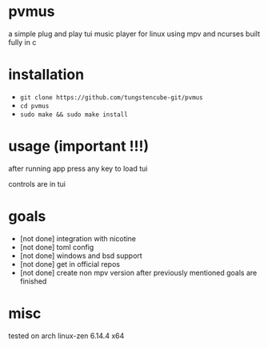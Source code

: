 # pvmus

a simple plug and play tui music player for linux using mpv and ncurses built fully in c

# installation

- `git clone https://github.com/tungstencube-git/pvmus`
- `cd pvmus`
- `sudo make && sudo make install`

# usage (important !!!)

after running app press any key to load tui

controls are in tui

# goals

- [not done] integration with nicotine  
- [not done] toml config  
- [not done] windows and bsd support  
- [not done] get in official repos  
- [not done] create non mpv version after previously mentioned goals are finished

# misc 

tested on arch linux-zen 6.14.4 x64 

